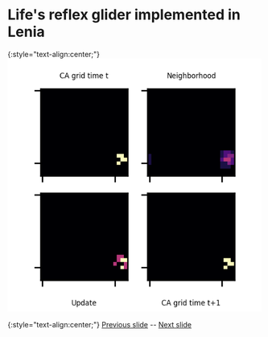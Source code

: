# Life's reflex glider implemented in Lenia

{:style="text-align:center;"}
![Life glider, Lenia implementation](https://raw.githubusercontent.com/riveSunder/yuca_docs/master/assets/glaberish/life_glider_lenia.gif)

{:style="text-align:center;"}
[Previous slide](https://rivesunder.github.io/yuca/g_slide_004) -- [Next slide](https://rivesunder.github.io/yuca/g_slide_006)
